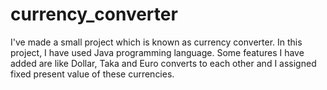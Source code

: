 # currency_converter
I've made a small project which is known as currency converter. In this project, I have used Java programming language. 
Some features I have added are like Dollar, Taka and Euro converts to each other and I assigned fixed present value of these currencies. 

